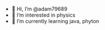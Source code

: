 - 👋 Hi, I’m @adam79689
- 👀 I’m interested in physics
- 🌱 I’m currently learning java, phyton

<!---
adam79689/adam79689 is a ✨ special ✨ repository because its `README.md` (this file) appears on your GitHub profile.
You can click the Preview link to take a look at your changes.
--->
